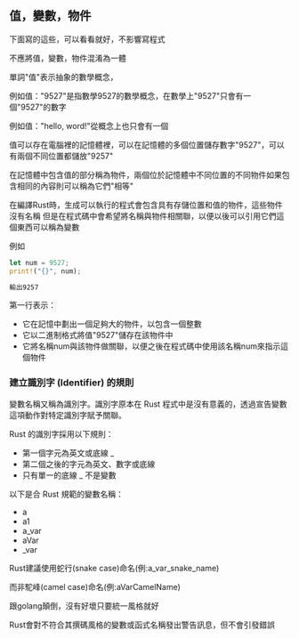 ## 值，變數，物件

下面寫的這些，可以看看就好，不影響寫程式

不應將值，變數，物件混淆為一體

單詞"值"表示抽象的數學概念，

例如值："9527"是指數學9527的數學概念，在數學上"9527"只會有一個"9527"的數字

例如值："hello, word!"從概念上也只會有一個

值可以存在電腦裡的記憶體裡，可以在記憶體的多個位置儲存數字"9527"，可以有兩個不同位置都儲放"9257"

在記憶體中包含值的部分稱為物件，兩個位於記憶體中不同位置的不同物件如果包含相同的內容則可以稱為它們"相等"

在編譯Rust時，生成可以執行的程式會包含具有存儲位置和值的物件，這些物件沒有名稱
但是在程式碼中會希望將名稱與物件相關聯，以便以後可以引用它們這個東西可以稱為變數

例如

```rust
let num = 9527;
print!("{}", num);

輸出9257
```

第一行表示：

- 它在記憶中劃出一個足夠大的物件，以包含一個整數
- 它以二進制格式將值"9527"儲存在該物件中
- 它將名稱num與該物件做關聯，以便之後在程式碼中使用該名稱num來指示這個物件

### 建立識別字 (Identifier) 的規則

變數名稱又稱為識別字。識別字原本在 Rust 程式中是沒有意義的，透過宣告變數這項動作對特定識別字賦予關聯。

Rust 的識別字採用以下規則：

- 第一個字元為英文或底線 _
- 第二個之後的字元為英文、數字或底線
- 只有單一的底線 _ 不是變數

以下是合 Rust 規範的變數名稱：

- a
- a1
- a_var
- aVar
- _var

Rust建議使用蛇行(snake case)命名(例:a_var_snake_name)

而非駝峰(camel case)命名(例:aVarCamelName) 

跟golang顛倒，沒有好壞只要統一風格就好

Rust會對不符合其撰碼風格的變數或函式名稱發出警告訊息，但不會引發錯誤